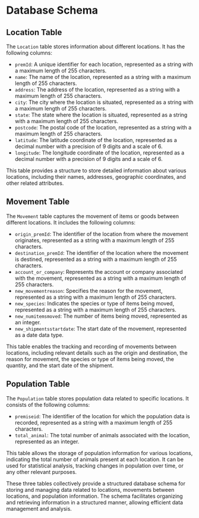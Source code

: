 # Database Schema

## Location Table
The `Location` table stores information about different locations. It has the following columns:

- `premId`: A unique identifier for each location, represented as a string with a maximum length of 255 characters.
- `name`: The name of the location, represented as a string with a maximum length of 255 characters.
- `address`: The address of the location, represented as a string with a maximum length of 255 characters.
- `city`: The city where the location is situated, represented as a string with a maximum length of 255 characters.
- `state`: The state where the location is situated, represented as a string with a maximum length of 255 characters.
- `postcode`: The postal code of the location, represented as a string with a maximum length of 255 characters.
- `latitude`: The latitude coordinate of the location, represented as a decimal number with a precision of 9 digits and a scale of 6.
- `longitude`: The longitude coordinate of the location, represented as a decimal number with a precision of 9 digits and a scale of 6.

This table provides a structure to store detailed information about various locations, including their names, addresses, geographic coordinates, and other related attributes.

## Movement Table
The `Movement` table captures the movement of items or goods between different locations. It includes the following columns:

- `origin_premId`: The identifier of the location from where the movement originates, represented as a string with a maximum length of 255 characters.
- `destination_premId`: The identifier of the location where the movement is destined, represented as a string with a maximum length of 255 characters.
- `account_or_company`: Represents the account or company associated with the movement, represented as a string with a maximum length of 255 characters.
- `new_movementreason`: Specifies the reason for the movement, represented as a string with a maximum length of 255 characters.
- `new_species`: Indicates the species or type of items being moved, represented as a string with a maximum length of 255 characters.
- `new_numitemsmoved`: The number of items being moved, represented as an integer.
- `new_shipmentsstartdate`: The start date of the movement, represented as a date data type.

This table enables the tracking and recording of movements between locations, including relevant details such as the origin and destination, the reason for movement, the species or type of items being moved, the quantity, and the start date of the shipment.

## Population Table
The `Population` table stores population data related to specific locations. It consists of the following columns:

- `premiseid`: The identifier of the location for which the population data is recorded, represented as a string with a maximum length of 255 characters.
- `total_animal`: The total number of animals associated with the location, represented as an integer.

This table allows the storage of population information for various locations, indicating the total number of animals present at each location. It can be used for statistical analysis, tracking changes in population over time, or any other relevant purposes.

These three tables collectively provide a structured database schema for storing and managing data related to locations, movements between locations, and population information. The schema facilitates organizing and retrieving information in a structured manner, allowing efficient data management and analysis.
